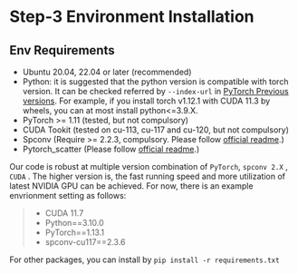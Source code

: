 # Step-3 Environment Installation



## Env Requirements

- Ubuntu 20.04, 22.04 or later (recommended)
- Python: it is suggested that the python version is compatible with torch version. It can be checked referred by `--index-url` in [PyTorch Previous versions](https://download.pytorch.org/whl/torch/). For example, if you install torch v1.12.1 with CUDA 11.3 by wheels, you can at most install python<=3.9.X.
- PyTorch >= 1.11 (tested, but not compulsory)
- CUDA Tookit (tested on cu-113, cu-117 and cu-120, but not compulsory)
- Spconv (Require >= 2.2.3, compulsory. Please follow [official readme](https://github.com/traveller59/spconv).)
- Pytorch_scatter (Please follow [official readme](https://github.com/rusty1s/pytorch_scatter).)

Our code is robust at multiple version combination of `PyTorch`, `spconv 2.X` , `CUDA` . The higher version is, the fast running speed and more utilization of latest NVIDIA GPU can be achieved. For now, there is an example envrionment setting as follows: 

> - CUDA 11.7
> - Python==3.10.0
> - PyTorch==1.13.1
> - spconv-cu117==2.3.6



For other packages, you can install by `pip install -r requirements.txt`